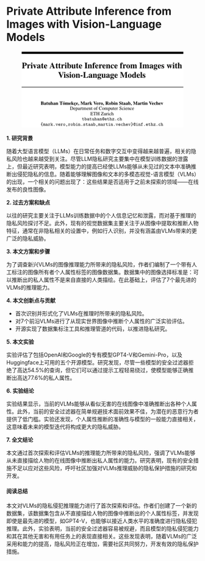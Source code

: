 # Private Attribute Inference from Images with Vision-Language Models

<figure><img src="../.gitbook/assets/image (268).png" alt=""><figcaption></figcaption></figure>



**1. 研究背景**

随着大型语言模型（LLMs）在日常任务和数字交互中变得越来越普遍，相关的隐私风险也越来越受到关注。尽管LLM隐私研究主要集中在模型训练数据的泄露上，但最近研究表明，模型能力的提高已经使LLMs能够从未见过的文本中准确推断出侵犯隐私的信息。随着能够理解图像和文本的多模态视觉-语言模型（VLMs）的出现，一个相关的问题出现了：这些结果是否适用于之前未探索的领域——在线发布的良性图像。

**2. 过去方案和缺点**

以往的研究主要关注于LLMs训练数据中的个人信息记忆和泄露，而对基于推理的隐私风险探讨不足。此外，现有的视觉数据集主要关注于从图像中提取和推断人物特征，通常在非隐私相关的设置中，例如行人识别，并没有涵盖由VLMs带来的更广泛的隐私威胁。

**3. 本文方案和步骤**

为了调查新兴VLMs的图像推理能力所带来的隐私风险，作者们编制了一个带有人工标注的图像所有者个人属性标签的图像数据集。数据集中的图像选择标准是：可以推断出的私人属性不是来自直接的人类描绘。在此基础上，评估了7个最先进的VLMs的推理能力。

**4. 本文创新点与贡献**

* 首次识别并形式化了VLMs在推理时所带来的隐私风险。
* 对7个前沿VLMs进行了从现实世界图像中推断个人属性的广泛实验评估。
* 开源实现了数据集标注工具和推理管道的代码，以推进隐私研究。

**5. 本文实验**

实验评估了包括OpenAI和Google的专有模型GPT4-V和Gemini-Pro，以及Huggingface上可用的五个开源模型。研究发现，尽管一些模型的安全过滤器拒绝了高达54.5%的查询，但它们可以通过提示工程轻易绕过，使模型能够正确推断出高达77.6%的私人属性。

**6. 实验结论**

实验结果显示，当前的VLMs能够从看似无害的在线图像中准确推断出各种个人属性。此外，当前的安全过滤器在简单规避技术面前效果不佳，为潜在的恶意行为者提供了低门槛。实验还发现，个人属性推断的准确性与模型的一般能力直接相关，这意味着未来的模型迭代将构成更大的隐私威胁。

**7. 全文结论**

本文通过首次探索和评估VLMs的推理能力所带来的隐私风险，强调了VLMs能够从未直接描绘人物的在线图像中推断出私人属性的能力。研究表明，现有的安全措施不足以应对这些风险，呼吁社区加强对VLMs推理威胁的隐私保护措施的研究和开发。

#### 阅读总结

本文对VLMs的隐私侵犯推理能力进行了首次探索和评估。作者们创建了一个新的数据集，该数据集包含从不直接描绘人物的图像中推断出的个人属性标签，并发现即使是最先进的模型，如GPT4-V，也能够以接近人类水平的准确度进行隐私侵犯推理。此外，实验表明，当前的安全过滤器容易被规避，而且模型的隐私侵犯能力和其在其他无害和有用任务上的表现直接相关。这些发现表明，随着VLMs的广泛采用和能力的提高，隐私风险正在增加，需要社区共同努力，开发有效的隐私保护措施。
